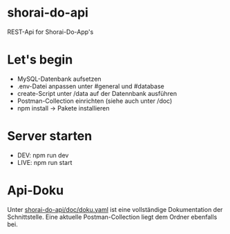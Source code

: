 # shorai-do-api

REST-Api for Shorai-Do-App's

# Let's begin

- MySQL-Datenbank aufsetzen
- .env-Datei anpassen unter #general und #database
- create-Script unter /data auf der Datennbank ausführen
- Postman-Collection einrichten (siehe auch unter /doc)
- npm install -> Pakete installieren

# Server starten

- DEV: npm run dev
- LIVE: npm run start

# Api-Doku

Unter [shorai-do-api/doc/doku.yaml](./doc/doku.yaml) ist eine vollständige Dokumentation der Schnittstelle. Eine aktuelle Postman-Collection liegt dem Ordner ebenfalls bei.
